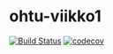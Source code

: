 # ohtu-viikko1

[![Build Status](https://travis-ci.org/vasdf/ohtu-viikko1.svg?branch=master)](https://travis-ci.org/vasdf/ohtu-viikko1)
[![codecov](https://codecov.io/gh/vasdf/ohtu-viikko1/branch/master/graph/badge.svg)](https://codecov.io/gh/vasdf/ohtu-viikko1)
